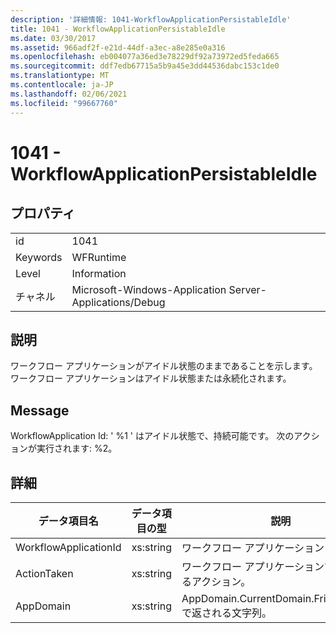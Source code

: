 ```yaml
---
description: '詳細情報: 1041-WorkflowApplicationPersistableIdle'
title: 1041 - WorkflowApplicationPersistableIdle
ms.date: 03/30/2017
ms.assetid: 966adf2f-e21d-44df-a3ec-a8e285e0a316
ms.openlocfilehash: eb004077a36ed3e78229df92a73972ed5feda665
ms.sourcegitcommit: ddf7edb67715a5b9a45e3dd44536dabc153c1de0
ms.translationtype: MT
ms.contentlocale: ja-JP
ms.lasthandoff: 02/06/2021
ms.locfileid: "99667760"
---
```

# <a name="1041---workflowapplicationpersistableidle"></a>1041 - WorkflowApplicationPersistableIdle

## <a name="properties"></a>プロパティ  
  
|||  
|-|-|  
|id|1041|  
|Keywords|WFRuntime|  
|Level|Information|  
|チャネル|Microsoft-Windows-Application Server-Applications/Debug|  
  
## <a name="description"></a>説明  

 ワークフロー アプリケーションがアイドル状態のままであることを示します。 ワークフロー アプリケーションはアイドル状態または永続化されます。  
  
## <a name="message"></a>Message  

 WorkflowApplication Id: ' %1 ' はアイドル状態で、持続可能です。  次のアクションが実行されます: %2。  
  
## <a name="details"></a>詳細  
  
|データ項目名|データ項目の型|説明|  
|--------------------|--------------------|-----------------|  
|WorkflowApplicationId|xs:string|ワークフロー アプリケーション ID|  
|ActionTaken|xs:string|ワークフロー アプリケーションで実行されるアクション。|  
|AppDomain|xs:string|AppDomain.CurrentDomain.FriendlyName で返される文字列。|
